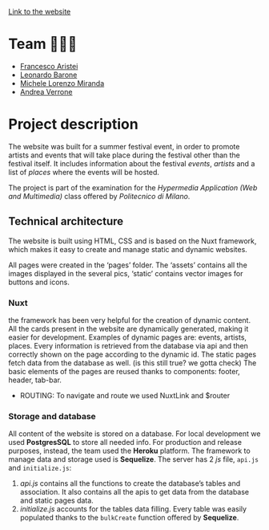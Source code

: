[Link to the website](https://summer-festival.herokuapp.com)

# Team ****🧑🏼‍💻****

- [Francesco Aristei](https://github.com/francescoaristei)
- [Leonardo Barone](https://github.com/baroneleonardo)
- [Michele Lorenzo Miranda](https://github.com/michelelorenzo)
- [Andrea Verrone](https://github.com/AndreaVerrone)

# Project description

The website was built for a summer festival event, in order to promote artists and events that will take place during the festival other than the festival itself. It includes information about the festival *events*, *artists* and a list of *places* where the events will be hosted.

The project is part of the examination for the *Hypermedia Application (Web and Multimedia)* class offered by *Politecnico di Milano*.

## Technical architecture

The website is built using HTML, CSS and is based on the Nuxt framework, which makes it easy to create and manage static and dynamic websites.

All pages were created in the ‘pages’ folder. The ‘assets’ contains all the images displayed in the several pics, ‘static’ contains vector images for buttons and icons. 

### Nuxt

the framework has been very helpful for the creation of dynamic content. All the cards present in the website are dynamically generated, making it easier for development. Examples of dynamic pages are: events, artists, places. Every information is retrieved from the database via api and then correctly shown on the page according to the dynamic id. The static pages fetch data from the database as well. (is this still true? we gotta check) 
The basic elements of the pages are reused thanks to components: footer, header, tab-bar.

- ROUTING: To navigate and route we used NuxtLink and $router

### Storage and database

All content of the website is stored on a database. For local development we used **PostgresSQL** to store all needed info. For production and release purposes, instead, the team used the **Heroku** platform. The framework to manage data and storage used is **Sequelize**. 
The server has 2 *js* file, `api.js` and `initialize.js`: 

1. *api.js* contains all the functions to create the database’s tables and association. It also contains all the apis to get data from the database and static pages data.
2. *initialize.js* accounts for the tables data filling. Every table was easily populated thanks to the `bulkCreate` function offered by **Sequelize**. 
